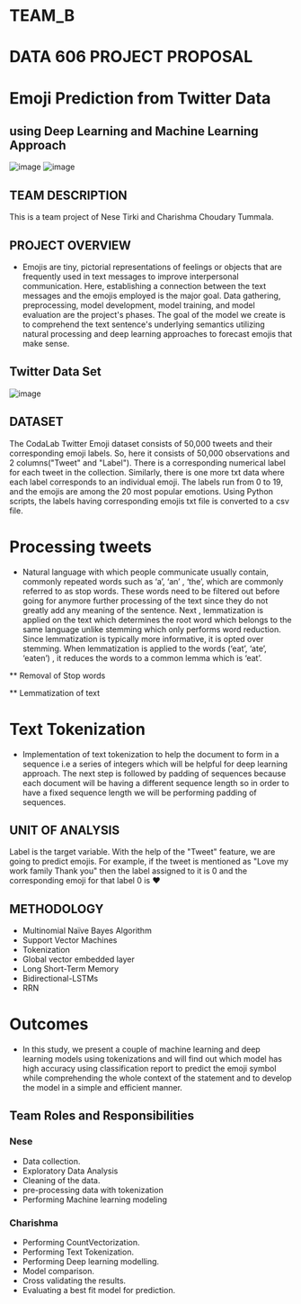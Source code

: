 # TEAM_B

# DATA 606 PROJECT PROPOSAL

# Emoji Prediction from Twitter Data
## using Deep Learning and Machine Learning Approach
![image](https://user-images.githubusercontent.com/90660841/190937288-6448f4de-d548-4f5e-8539-002db83834e0.png)
![image](https://user-images.githubusercontent.com/90660841/190937294-8bec814a-226e-49c3-b7e1-1d9402c523fe.png)


## TEAM DESCRIPTION
This is a team project of Nese Tirki and Charishma Choudary Tummala.

## PROJECT OVERVIEW

* Emojis are tiny, pictorial representations of feelings or objects that are frequently used in text messages to improve interpersonal communication. Here, establishing a connection between the text messages and the emojis employed is the major goal. Data gathering, preprocessing, model development, model training, and model evaluation are the project's phases. The goal of the model we create is to comprehend the text sentence's underlying semantics utilizing natural processing and deep learning approaches to forecast emojis that make sense.


## Twitter Data Set 

![image](https://user-images.githubusercontent.com/90660841/190936739-49a7438d-4b23-4a0c-94ec-55c211ae963d.png)



## DATASET

The CodaLab Twitter Emoji dataset consists of 50,000 tweets and their corresponding emoji labels. So, here it consists of 50,000 observations and 2 columns("Tweet" and "Label").  There is a corresponding numerical label for each tweet in the collection. Similarly, there is one more txt data where each label corresponds to an individual emoji. The labels run from 0 to 19, and the emojis are among the 20 most popular emotions. Using Python scripts, the labels having corresponding emojis txt file is converted to a csv file.

# Processing tweets

* Natural language with which people communicate usually contain, commonly repeated words such as ‘a’, ‘an’ , ‘the’, which are commonly referred to as stop words. These words need to be filtered out before going for anymore further processing of the text since they do not greatly add any meaning of the sentence.
Next , lemmatization is applied on the text which determines the root word which belongs to the same language unlike stemming which only performs word reduction. Since lemmatization is typically more informative, it is opted over stemming. When lemmatization is applied to the words (‘eat’, ‘ate’, ‘eaten’) , it reduces the words to a common lemma which is ‘eat’.

** Removal of Stop words 

** Lemmatization of text

# Text Tokenization

* Implementation of text tokenization to help the document to form in a sequence i.e a series of integers which will be helpful for deep learning approach. The next step is followed by padding of sequences because each document will be having a different sequence length so in order to have a fixed sequence length we will be performing padding of sequences.

 ## UNIT OF ANALYSIS
 
 Label is the target variable. With the help of the "Tweet" feature, we are going to predict emojis. For example, if the tweet is mentioned as "Love my work family Thank you" then the label assigned to it is 0 and the corresponding emoji for that label 0 is ❤️
 
## METHODOLOGY

* Multinomial Naïve Bayes Algorithm
* Support Vector Machines
* Tokenization
* Global vector embedded layer
* Long Short-Term Memory
* Bidirectional-LSTMs
* RRN

# Outcomes

* In this study, we present a couple of machine learning and deep learning models using tokenizations and will find out which model has high accuracy using classification report to predict the emoji symbol while comprehending the whole context of the statement and to develop the model in a simple and efficient manner.


## Team Roles and Responsibilities

### Nese

* Data collection.
* Exploratory Data Analysis
* Cleaning of the data.
* pre-processing data with tokenization
* Performing Machine learning modeling

### Charishma

* Performing CountVectorization.
* Performing Text Tokenization.
* Performing Deep learning modelling.
* Model comparison.
* Cross validating the results.
* Evaluating a best fit model for prediction.
